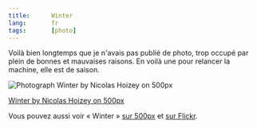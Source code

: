 ```yaml
---
title:      Winter
lang:       fr
tags:       [photo]
---
```


Voilà bien longtemps que je n'avais pas publié de photo, trop occupé par plein de bonnes et mauvaises raisons. En voilà une pour relancer la machine, elle est de saison.

<div class="pixels-photo">
  <p><img src="https://drscdn.500px.org/photo/62445515/m%3D900/9b129cdcfc5661671ac1ce4322c8050b" alt="Photograph Winter by Nicolas Hoizey on 500px"></p>
  <a href="https://500px.com/photo/62445515/winter-by-nicolas-hoizey">Winter by Nicolas Hoizey on 500px</a>
</div>
<script type="text/javascript" src="https://500px.com/embed.js"></script>

Vous pouvez aussi voir « Winter » [sur 500px](http://500px.com/photo/62445515) et [sur Flickr](https://www.flickr.com/photos/nicolas-hoizey/12842257345/).
